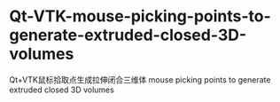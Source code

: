 # Qt-VTK-mouse-picking-points-to-generate-extruded-closed-3D-volumes
Qt+VTK鼠标拾取点生成拉伸闭合三维体 mouse picking points to generate extruded closed 3D volumes
